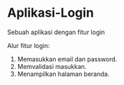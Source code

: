 # Aplikasi-Login
Sebuah aplikasi dengan fitur login

Alur fitur login:
1. Memasukkan email dan password.
2. Memvalidasi masukkan.
3. Menampilkan halaman beranda.
